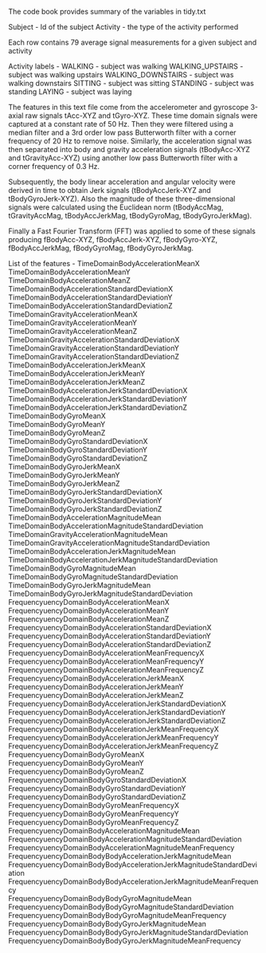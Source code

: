 The code book provides summary of the variables in tidy.txt

Subject - Id of the subject
Activity - the type of the activity performed

Each row contains 79 average signal measurements for a given subject and activity

Activity labels -
WALKING - subject was walking
WALKING_UPSTAIRS - subject was walking upstairs
WALKING_DOWNSTAIRS - subject was walking downstairs
SITTING - subject was sitting
STANDING - subject was standing
LAYING - subject was laying

The features in this text file come from the accelerometer and gyroscope 3-axial raw signals tAcc-XYZ and tGyro-XYZ. These time domain signals were captured at a constant rate of 50 Hz. Then they were filtered using a median filter and a 3rd order low pass Butterworth filter with a corner frequency of 20 Hz to remove noise. Similarly, the acceleration signal was then separated into body and gravity acceleration signals (tBodyAcc-XYZ and tGravityAcc-XYZ) using another low pass Butterworth filter with a corner frequency of 0.3 Hz. 

Subsequently, the body linear acceleration and angular velocity were derived in time to obtain Jerk signals (tBodyAccJerk-XYZ and tBodyGyroJerk-XYZ). Also the magnitude of these three-dimensional signals were calculated using the Euclidean norm (tBodyAccMag, tGravityAccMag, tBodyAccJerkMag, tBodyGyroMag, tBodyGyroJerkMag). 

Finally a Fast Fourier Transform (FFT) was applied to some of these signals producing fBodyAcc-XYZ, fBodyAccJerk-XYZ, fBodyGyro-XYZ, fBodyAccJerkMag, fBodyGyroMag, fBodyGyroJerkMag. 

List of the features -
TimeDomainBodyAccelerationMeanX                                      
TimeDomainBodyAccelerationMeanY                                      
TimeDomainBodyAccelerationMeanZ                                   
TimeDomainBodyAccelerationStandardDeviationX                      
TimeDomainBodyAccelerationStandardDeviationY                          
TimeDomainBodyAccelerationStandardDeviationZ                          
TimeDomainGravityAccelerationMeanX                           
TimeDomainGravityAccelerationMeanY                                    
TimeDomainGravityAccelerationMeanZ                                    
TimeDomainGravityAccelerationStandardDeviationX               
TimeDomainGravityAccelerationStandardDeviationY                       
TimeDomainGravityAccelerationStandardDeviationZ                       
TimeDomainBodyAccelerationJerkMeanX                        
TimeDomainBodyAccelerationJerkMeanY                                   
TimeDomainBodyAccelerationJerkMeanZ                                   
TimeDomainBodyAccelerationJerkStandardDeviationX                      
TimeDomainBodyAccelerationJerkStandardDeviationY                     
TimeDomainBodyAccelerationJerkStandardDeviationZ                   
TimeDomainBodyGyroMeanX                                         
TimeDomainBodyGyroMeanY                                               
TimeDomainBodyGyroMeanZ                                               
TimeDomainBodyGyroStandardDeviationX                            
TimeDomainBodyGyroStandardDeviationY                                
TimeDomainBodyGyroStandardDeviationZ                                  
TimeDomainBodyGyroJerkMeanX                                   
TimeDomainBodyGyroJerkMeanY                                           
TimeDomainBodyGyroJerkMeanZ                                           
TimeDomainBodyGyroJerkStandardDeviationX                         
TimeDomainBodyGyroJerkStandardDeviationY                              
TimeDomainBodyGyroJerkStandardDeviationZ                              
TimeDomainBodyAccelerationMagnitudeMean                           
TimeDomainBodyAccelerationMagnitudeStandardDeviation         
TimeDomainGravityAccelerationMagnitudeMean                   
TimeDomainGravityAccelerationMagnitudeStandardDeviation        
TimeDomainBodyAccelerationJerkMagnitudeMean                
TimeDomainBodyAccelerationJerkMagnitudeStandardDeviation
TimeDomainBodyGyroMagnitudeMean                           
TimeDomainBodyGyroMagnitudeStandardDeviation                      
TimeDomainBodyGyroJerkMagnitudeMean                          
TimeDomainBodyGyroJerkMagnitudeStandardDeviation                    
FrequencyuencyDomainBodyAccelerationMeanX                       
FrequencyuencyDomainBodyAccelerationMeanY                             
FrequencyuencyDomainBodyAccelerationMeanZ                             
FrequencyuencyDomainBodyAccelerationStandardDeviationX            
FrequencyuencyDomainBodyAccelerationStandardDeviationY            
FrequencyuencyDomainBodyAccelerationStandardDeviationZ                
FrequencyuencyDomainBodyAccelerationMeanFrequencyX             
FrequencyuencyDomainBodyAccelerationMeanFrequencyY                    
FrequencyuencyDomainBodyAccelerationMeanFrequencyZ                    
FrequencyuencyDomainBodyAccelerationJerkMeanX                     
FrequencyuencyDomainBodyAccelerationJerkMeanY                         
FrequencyuencyDomainBodyAccelerationJerkMeanZ                         
FrequencyuencyDomainBodyAccelerationJerkStandardDeviationX 
FrequencyuencyDomainBodyAccelerationJerkStandardDeviationY            
FrequencyuencyDomainBodyAccelerationJerkStandardDeviationZ         
FrequencyuencyDomainBodyAccelerationJerkMeanFrequencyX           
FrequencyuencyDomainBodyAccelerationJerkMeanFrequencyY            
FrequencyuencyDomainBodyAccelerationJerkMeanFrequencyZ           
FrequencyuencyDomainBodyGyroMeanX                                 
FrequencyuencyDomainBodyGyroMeanY                                
FrequencyuencyDomainBodyGyroMeanZ                                
FrequencyuencyDomainBodyGyroStandardDeviationX                      
FrequencyuencyDomainBodyGyroStandardDeviationY                      
FrequencyuencyDomainBodyGyroStandardDeviationZ                       
FrequencyuencyDomainBodyGyroMeanFrequencyX                         
FrequencyuencyDomainBodyGyroMeanFrequencyY                         
FrequencyuencyDomainBodyGyroMeanFrequencyZ                       
FrequencyuencyDomainBodyAccelerationMagnitudeMean                   
FrequencyuencyDomainBodyAccelerationMagnitudeStandardDeviation      
FrequencyuencyDomainBodyAccelerationMagnitudeMeanFrequency          
FrequencyuencyDomainBodyBodyAccelerationJerkMagnitudeMean         
FrequencyuencyDomainBodyBodyAccelerationJerkMagnitudeStandardDeviation
FrequencyuencyDomainBodyBodyAccelerationJerkMagnitudeMeanFrequency    
FrequencyuencyDomainBodyBodyGyroMagnitudeMean                         
FrequencyuencyDomainBodyBodyGyroMagnitudeStandardDeviation            
FrequencyuencyDomainBodyBodyGyroMagnitudeMeanFrequency              
FrequencyuencyDomainBodyBodyGyroJerkMagnitudeMean      
FrequencyuencyDomainBodyBodyGyroJerkMagnitudeStandardDeviation   
FrequencyuencyDomainBodyBodyGyroJerkMagnitudeMeanFrequency

